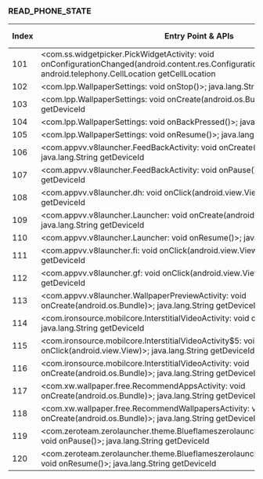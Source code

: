 ### READ_PHONE_STATE
| Index | Entry Point & APIs | Screen shot | Resource id | Label |
| ------------- | ------------- | ------------- |-------------|-------------|
| 101 | <com.ss.widgetpicker.PickWidgetActivity: void onConfigurationChanged(android.content.res.Configuration)>; android.telephony.CellLocation getCellLocation | ![](D:\COSMOS\output\py\Play_win8\Personalization\com.ss.squarehome2\com.ss.widgetpicker.PickWidgetActivity.png) |  | F |
| 102 | <com.lpp.WallpaperSettings: void onStop()>; java.lang.String getDeviceId | ![](D:\COSMOS\output\py\Play_win8\Personalization\com.thanksgiving.live.wallpaper\com.lpp.WallpaperSettings.png) |  | F |
| 103 | <com.lpp.WallpaperSettings: void onCreate(android.os.Bundle)>; java.lang.String getDeviceId | ![](D:\COSMOS\output\py\Play_win8\Personalization\com.thanksgiving.live.wallpaper\com.lpp.WallpaperSettings.png) |  | F|
| 104 | <com.lpp.WallpaperSettings: void onBackPressed()>; java.lang.String getDeviceId | ![](D:\COSMOS\output\py\Play_win8\Personalization\com.thanksgiving.live.wallpaper\com.lpp.WallpaperSettings.png) |  |F  |
| 105 | <com.lpp.WallpaperSettings: void onResume()>; java.lang.String getDeviceId | ![](D:\COSMOS\output\py\Play_win8\Personalization\com.thanksgiving.live.wallpaper\com.lpp.WallpaperSettings.png) |  | F |
| 106 | <com.appvv.v8launcher.FeedBackActivity: void onCreate(android.os.Bundle)>; java.lang.String getDeviceId | ![](D:\COSMOS\output\py\Play_win8\Personalization\com.topolino.osiphonelauncher\com.appvv.v8launcher.FeedBackActivity.png) |  | D |
| 107 | <com.appvv.v8launcher.FeedBackActivity: void onPause()>; java.lang.String getDeviceId | ![](D:\COSMOS\output\py\Play_win8\Personalization\com.topolino.osiphonelauncher\com.appvv.v8launcher.FeedBackActivity.png) |  | D |
| 108 | <com.appvv.v8launcher.dh: void onClick(android.view.View)>; java.lang.String getDeviceId | ![](D:\COSMOS\output\py\Play_win8\Personalization\com.topolino.osiphonelauncher\com.appvv.v8launcher.FeedBackActivity.png) |  | D |
| 109 | <com.appvv.v8launcher.Launcher: void onCreate(android.os.Bundle)>; java.lang.String getDeviceId | ![](D:\COSMOS\output\py\Play_win8\Personalization\com.topolino.osiphonelauncher\com.appvv.v8launcher.Launcher.png) |  | F |
| 110 | <com.appvv.v8launcher.Launcher: void onResume()>; java.lang.String getDeviceId | ![](D:\COSMOS\output\py\Play_win8\Personalization\com.topolino.osiphonelauncher\com.appvv.v8launcher.Launcher.png) |  | F |
| 111 | <com.appvv.v8launcher.fi: void onClick(android.view.View)>; java.lang.String getDeviceId | ![](D:\COSMOS\output\py\Play_win8\Personalization\com.topolino.osiphonelauncher\com.appvv.v8launcher.ThemeActivity.png) |  | F |
| 112 | <com.appvv.v8launcher.gf: void onClick(android.view.View)>; java.lang.String getDeviceId | ![](D:\COSMOS\output\py\Play_win8\Personalization\com.topolino.osiphonelauncher\com.appvv.v8launcher.WallpaperActivityOnline.png) |  | F |
| 113 | <com.appvv.v8launcher.WallpaperPreviewActivity: void onCreate(android.os.Bundle)>; java.lang.String getDeviceId | ![](D:\COSMOS\output\py\Play_win8\Personalization\com.topolino.osiphonelauncher\com.appvv.v8launcher.WallpaperPreviewActivity.png) |  | F |
| 114 | <com.ironsource.mobilcore.InterstitialVideoActivity: void onBackPressed()>; java.lang.String getDeviceId | ![](D:\COSMOS\output\py\Play_win8\Personalization\com.Trendy.AppMania.Nether.Portal.Live.Wallpaper\com.ironsource.mobilcore.InterstitialVideoActivity.png) |  | F |
| 115 | <com.ironsource.mobilcore.InterstitialVideoActivity$5: void onClick(android.view.View)>; java.lang.String getDeviceId | ![](D:\COSMOS\output\py\Play_win8\Personalization\com.Trendy.AppMania.Nether.Portal.Live.Wallpaper\com.ironsource.mobilcore.InterstitialVideoActivity.png) |  | F |
| 116 | <com.ironsource.mobilcore.InterstitialVideoActivity: void onCreate(android.os.Bundle)>; java.lang.String getDeviceId | ![](D:\COSMOS\output\py\Play_win8\Personalization\com.Trendy.AppMania.Nether.Portal.Live.Wallpaper\com.ironsource.mobilcore.InterstitialVideoActivity.png) |  | F |
| 117 | <com.xw.wallpaper.free.RecommendAppsActivity: void onCreate(android.os.Bundle)>; java.lang.String getDeviceId | ![](D:\COSMOS\output\py\Play_win8\Personalization\com.xw.art.aquarium3d\com.xw.wallpaper.free.RecommendAppsActivity.png) |  | F |
| 118 | <com.xw.wallpaper.free.RecommendWallpapersActivity: void onCreate(android.os.Bundle)>; java.lang.String getDeviceId | ![](D:\COSMOS\output\py\Play_win8\Personalization\com.xw.art.aquarium3d\com.xw.wallpaper.free.RecommendWallpapersActivity.png) |  | F |
| 119 | <com.zeroteam.zerolauncher.theme.Blueflameszerolauncher.themes.ThemesActivity: void onPause()>; java.lang.String getDeviceId | ![](D:\COSMOS\output\py\Play_win8\Personalization\com.zeroteam.zerolauncher.theme.Blueflameszerolauncher\com.zeroteam.zerolauncher.theme.Blueflameszerolauncher.themes.ThemesActivity.png) |  | F |
| 120 | <com.zeroteam.zerolauncher.theme.Blueflameszerolauncher.themes.ThemesActivity: void onResume()>; java.lang.String getDeviceId | ![](D:\COSMOS\output\py\Play_win8\Personalization\com.zeroteam.zerolauncher.theme.Blueflameszerolauncher\com.zeroteam.zerolauncher.theme.Blueflameszerolauncher.themes.ThemesActivity.png) |  | F|
